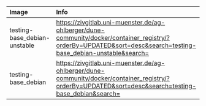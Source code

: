 | Image  | Info |
| :----- | :--- |
| testing-base_debian-unstable | https://zivgitlab.uni-muenster.de/ag-ohlberger/dune-community/docker/container_registry/?orderBy=UPDATED&sort=desc&search=testing-base_debian-unstable&search= |
| testing-base_debian | https://zivgitlab.uni-muenster.de/ag-ohlberger/dune-community/docker/container_registry/?orderBy=UPDATED&sort=desc&search=testing-base_debian&search= |

